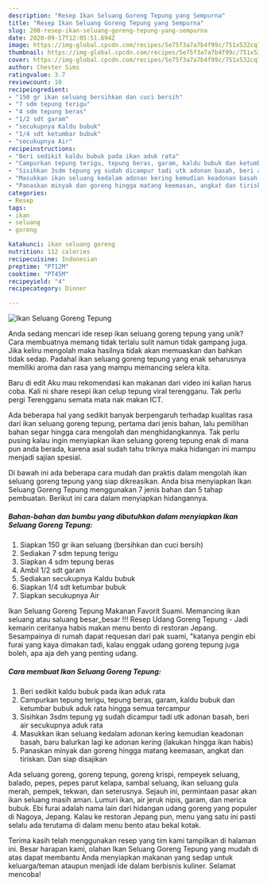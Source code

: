 ```yaml
---
description: "Resep Ikan Seluang Goreng Tepung yang Sempurna"
title: "Resep Ikan Seluang Goreng Tepung yang Sempurna"
slug: 208-resep-ikan-seluang-goreng-tepung-yang-sempurna
date: 2020-09-17T12:05:51.694Z
image: https://img-global.cpcdn.com/recipes/5e75f3a7a7b4f99c/751x532cq70/ikan-seluang-goreng-tepung-foto-resep-utama.jpg
thumbnail: https://img-global.cpcdn.com/recipes/5e75f3a7a7b4f99c/751x532cq70/ikan-seluang-goreng-tepung-foto-resep-utama.jpg
cover: https://img-global.cpcdn.com/recipes/5e75f3a7a7b4f99c/751x532cq70/ikan-seluang-goreng-tepung-foto-resep-utama.jpg
author: Chester Sims
ratingvalue: 3.7
reviewcount: 10
recipeingredient:
- "150 gr ikan seluang bersihkan dan cuci bersih"
- "7 sdm tepung terigu"
- "4 sdm tepung beras"
- "1/2 sdt garam"
- "secukupnya Kaldu bubuk"
- "1/4 sdt ketumbar bubuk"
- "secukupnya Air"
recipeinstructions:
- "Beri sedikit kaldu bubuk pada ikan aduk rata"
- "Campurkan tepung terigu, tepung beras, garam, kaldu bubuk dan ketumbar bubuk aduk rata hingga semua tercampur"
- "Sisihkan 3sdm tepung yg sudah dicampur tadi utk adonan basah, beri air secukupnya aduk rata"
- "Masukkan ikan seluang kedalam adonan kering kemudian keadonan basah, baru balurkan lagi ke adonan kering (lakukan hingga ikan habis)"
- "Panaskan minyak dan goreng hingga matang keemasan, angkat dan tiriskan. Dan siap disajikan"
categories:
- Resep
tags:
- ikan
- seluang
- goreng

katakunci: ikan seluang goreng 
nutrition: 112 calories
recipecuisine: Indonesian
preptime: "PT12M"
cooktime: "PT45M"
recipeyield: "4"
recipecategory: Dinner

---
```



![Ikan Seluang Goreng Tepung](https://img-global.cpcdn.com/recipes/5e75f3a7a7b4f99c/751x532cq70/ikan-seluang-goreng-tepung-foto-resep-utama.jpg)

Anda sedang mencari ide resep ikan seluang goreng tepung yang unik? Cara membuatnya memang tidak terlalu sulit namun tidak gampang juga. Jika keliru mengolah maka hasilnya tidak akan memuaskan dan bahkan tidak sedap. Padahal ikan seluang goreng tepung yang enak seharusnya memiliki aroma dan rasa yang mampu memancing selera kita.

Baru di edit Aku mau rekomendasi kan makanan dari video ini kalian harus coba. Kali ni share resepi ikan celup tepung viral terengganu. Tak perlu pergi Terengganu semata mata nak makan ICT.

Ada beberapa hal yang sedikit banyak berpengaruh terhadap kualitas rasa dari ikan seluang goreng tepung, pertama dari jenis bahan, lalu pemilihan bahan segar hingga cara mengolah dan menghidangkannya. Tak perlu pusing kalau ingin menyiapkan ikan seluang goreng tepung enak di mana pun anda berada, karena asal sudah tahu triknya maka hidangan ini mampu menjadi sajian spesial.


Di bawah ini ada beberapa cara mudah dan praktis dalam mengolah ikan seluang goreng tepung yang siap dikreasikan. Anda bisa menyiapkan Ikan Seluang Goreng Tepung menggunakan 7 jenis bahan dan 5 tahap pembuatan. Berikut ini cara dalam menyiapkan hidangannya.

<!--inarticleads1-->

##### Bahan-bahan dan bumbu yang dibutuhkan dalam menyiapkan Ikan Seluang Goreng Tepung:

1. Siapkan 150 gr ikan seluang (bersihkan dan cuci bersih)
1. Sediakan 7 sdm tepung terigu
1. Siapkan 4 sdm tepung beras
1. Ambil 1/2 sdt garam
1. Sediakan secukupnya Kaldu bubuk
1. Siapkan 1/4 sdt ketumbar bubuk
1. Siapkan secukupnya Air


Ikan Seluang Goreng Tepung Makanan Favorit Suami. Memancing ikan seluang atau saluang besar_besar !!! Resep Udang Goreng Tepung - Jadi kemarin ceritanya habis makan menu bento di restoran Jepang. Sesampainya di rumah dapat requesan dari pak suami, &#34;katanya pengin ebi furai yang kaya dimakan tadi, kalau enggak udang goreng tepung juga boleh, apa aja deh yang penting udang. 

<!--inarticleads2-->

##### Cara membuat Ikan Seluang Goreng Tepung:

1. Beri sedikit kaldu bubuk pada ikan aduk rata
1. Campurkan tepung terigu, tepung beras, garam, kaldu bubuk dan ketumbar bubuk aduk rata hingga semua tercampur
1. Sisihkan 3sdm tepung yg sudah dicampur tadi utk adonan basah, beri air secukupnya aduk rata
1. Masukkan ikan seluang kedalam adonan kering kemudian keadonan basah, baru balurkan lagi ke adonan kering (lakukan hingga ikan habis)
1. Panaskan minyak dan goreng hingga matang keemasan, angkat dan tiriskan. Dan siap disajikan


Ada seluang goreng, goreng tepung, goreng krispi, rempeyek seluang, balado, pepes, pepes parut kelapa, sambal seluang, ikan seluang gula merah, pempek, tekwan, dan seterusnya. Sejauh ini, permintaan pasar akan ikan seluang masih aman. Lumuri ikan, air jeruk nipis, garam, dan merica bubuk. Ebi furai adalah nama lain dari hidangan udang goreng yang populer di Nagoya, Jepang. Kalau ke restoran Jepang pun, menu yang satu ini pasti selalu ada terutama di dalam menu bento atau bekal kotak. 

Terima kasih telah menggunakan resep yang tim kami tampilkan di halaman ini. Besar harapan kami, olahan Ikan Seluang Goreng Tepung yang mudah di atas dapat membantu Anda menyiapkan makanan yang sedap untuk keluarga/teman ataupun menjadi ide dalam berbisnis kuliner. Selamat mencoba!
